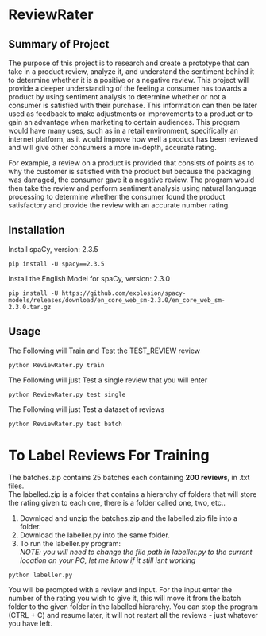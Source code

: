 # ReviewRater

## Summary of Project

   The purpose of this project is to research and create a prototype that can take in a product
review, analyze it, and understand the sentiment behind it to determine whether it is a positive or
a negative review. This project will provide a deeper understanding of the feeling a consumer has
towards a product by using sentiment analysis to determine whether or not a consumer is
satisfied with their purchase. This information can then be later used as feedback to make
adjustments or improvements to a product or to gain an advantage when marketing to certain
audiences. This program would have many uses, such as in a retail environment, specifically an
internet platform, as it would improve how well a product has been reviewed and will give other
consumers a more in-depth, accurate rating.

   For example, a review on a product is provided that consists of points as to why the
customer is satisfied with the product but because the packaging was damaged, the consumer
gave it a negative review. The program would then take the review and perform sentiment
analysis using natural language processing to determine whether the consumer found the product
satisfactory and provide the review with an accurate number rating.

## Installation

Install spaCy, version: 2.3.5

```shell
pip install -U spacy==2.3.5
```
Install the English Model for spaCy, version: 2.3.0

```shell
pip install -U https://github.com/explosion/spacy-models/releases/download/en_core_web_sm-2.3.0/en_core_web_sm-2.3.0.tar.gz
```

## Usage

The Following will Train and Test the TEST_REVIEW review
```shell
python ReviewRater.py train
```
The Following will just Test a single review that you will enter
```shell
python ReviewRater.py test single
```
The Following will just Test a dataset of reviews
```shell
python ReviewRater.py test batch
```

# To Label Reviews For Training
The batches.zip contains 25 batches each containing **200 reviews**, in .txt files.<br>
The labelled.zip is a folder that contains a hierarchy of folders that will store the rating given to each one, there is a folder called one, two, etc..<br>
1. Download and unzip the batches.zip and the labelled.zip file into a folder.<br>
2. Download the labeller.py into the same folder.<br>
3. To run the labeller.py program: <br>
_NOTE: you will need to change the file path in labeller.py to the current location on your PC, let me know if it still isnt working_
```shell
python labeller.py
```
You will be prompted with a review and input. For the input enter the number of the rating you wish to give it, this will move it from the batch folder to the given folder in the labelled hierarchy. You can stop the program (CTRL + C) and resume later, it will not restart all the reviews - just whatever you have left.<br>

